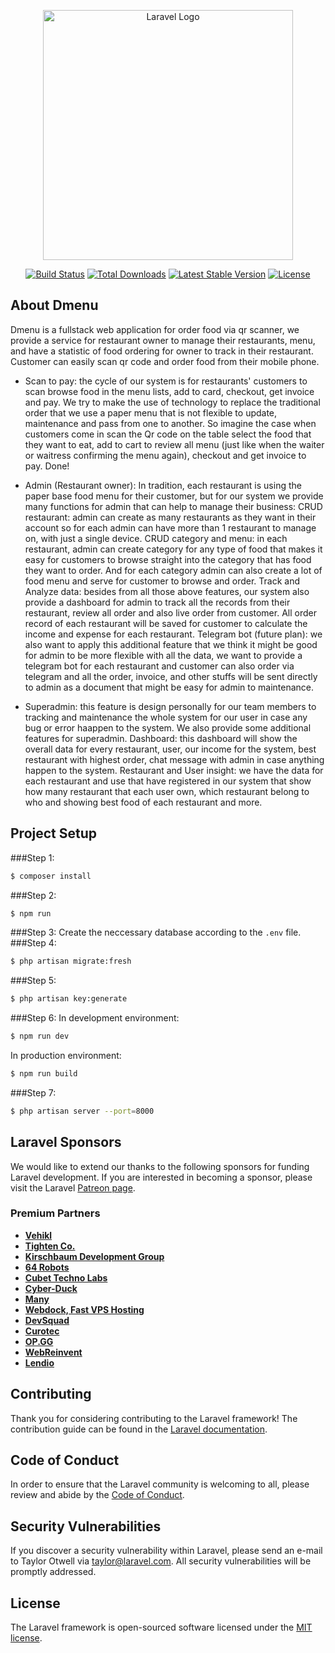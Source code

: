 <p align="center"><a href="https://laravel.com" target="_blank"><img src="https://raw.githubusercontent.com/laravel/art/master/logo-lockup/5%20SVG/2%20CMYK/1%20Full%20Color/laravel-logolockup-cmyk-red.svg" width="400" alt="Laravel Logo"></a></p>

<p align="center">
<a href="https://github.com/laravel/framework/actions"><img src="https://github.com/laravel/framework/workflows/tests/badge.svg" alt="Build Status"></a>
<a href="https://packagist.org/packages/laravel/framework"><img src="https://img.shields.io/packagist/dt/laravel/framework" alt="Total Downloads"></a>
<a href="https://packagist.org/packages/laravel/framework"><img src="https://img.shields.io/packagist/v/laravel/framework" alt="Latest Stable Version"></a>
<a href="https://packagist.org/packages/laravel/framework"><img src="https://img.shields.io/packagist/l/laravel/framework" alt="License"></a>
</p>

## About Dmenu

Dmenu is a fullstack web application for order food via qr scanner, we provide a service for restaurant owner to manage their restaurants, menu, and have a statistic of food ordering for owner to track in their restaurant. Customer can easily scan qr code and order food from their mobile phone.

- Scan to pay: the cycle of our system is for restaurants' customers to scan browse food in the menu lists, add to card, checkout, get invoice and pay. We try to make the use of technology to replace the traditional order that we use a paper menu that is not flexible to update, maintenance and pass from one to another. So imagine the case when customers come in scan the Qr code on the table select the food that they want to eat, add to cart to review all menu (just like when the waiter or waitress confirming the menu again), checkout and get invoice to pay. Done!

- Admin (Restaurant owner): In tradition, each restaurant is using the paper base food menu for their customer, but for our system we provide many functions for admin that can help to manage their business:
    CRUD restaurant: admin can create as many restaurants as they want in their account so for each admin can have more than 1 restaurant to manage on, with just a single device.
    CRUD category and menu: in each restaurant, admin can create category for any type of food that makes it easy for customers to browse straight into the category that has food they want to order. And for each category admin can also create a lot of food menu and serve for customer to browse and order.
    Track and Analyze data: besides from all those above features, our system also provide a dashboard for admin to track all the records from their restaurant, review all order and also live order from customer. All order record of each restaurant will be saved for customer to calculate the income and expense for each restaurant.
    Telegram bot (future plan): we also want to apply this additional feature that we think it might be good for admin to be more flexible with all the data, we want to provide a telegram bot for each restaurant and customer can also order via telegram and all the order, invoice, and other stuffs will be sent directly to admin as a document that might be easy for admin to maintenance.

- Superadmin: this feature is design personally for our team members to tracking and maintenance the whole system for our user in case any bug or error haappen to the system. We also provide some additional features for superadmin.
    Dashboard: this dashboard will show the overall data for every restaurant, user, our income for the system, best restaurant with highest order, chat message with admin in case anything happen to the system.
    Restaurant and User insight: we have the data for each restaurant and use that have registered in our system that show how many restaurant that each user own, which restaurant belong to who and showing best food of each restaurant and more.

## Project Setup

###Step 1:
```bash
$ composer install
```
###Step 2:
```php
$ npm run
```
###Step 3:
Create the neccessary database according to the ```.env``` file.
###Step 4:
```bash
$ php artisan migrate:fresh
```
###Step 5:
```bash
$ php artisan key:generate
```
###Step 6:
In development environment:
```bash
$ npm run dev
```
In production environment:
```bash
$ npm run build
```
###Step 7:
```bash
$ php artisan server --port=8000
```


## Laravel Sponsors

We would like to extend our thanks to the following sponsors for funding Laravel development. If you are interested in becoming a sponsor, please visit the Laravel [Patreon page](https://patreon.com/taylorotwell).

### Premium Partners

- **[Vehikl](https://vehikl.com/)**
- **[Tighten Co.](https://tighten.co)**
- **[Kirschbaum Development Group](https://kirschbaumdevelopment.com)**
- **[64 Robots](https://64robots.com)**
- **[Cubet Techno Labs](https://cubettech.com)**
- **[Cyber-Duck](https://cyber-duck.co.uk)**
- **[Many](https://www.many.co.uk)**
- **[Webdock, Fast VPS Hosting](https://www.webdock.io/en)**
- **[DevSquad](https://devsquad.com)**
- **[Curotec](https://www.curotec.com/services/technologies/laravel/)**
- **[OP.GG](https://op.gg)**
- **[WebReinvent](https://webreinvent.com/?utm_source=laravel&utm_medium=github&utm_campaign=patreon-sponsors)**
- **[Lendio](https://lendio.com)**

## Contributing

Thank you for considering contributing to the Laravel framework! The contribution guide can be found in the [Laravel documentation](https://laravel.com/docs/contributions).

## Code of Conduct

In order to ensure that the Laravel community is welcoming to all, please review and abide by the [Code of Conduct](https://laravel.com/docs/contributions#code-of-conduct).

## Security Vulnerabilities

If you discover a security vulnerability within Laravel, please send an e-mail to Taylor Otwell via [taylor@laravel.com](mailto:taylor@laravel.com). All security vulnerabilities will be promptly addressed.

## License

The Laravel framework is open-sourced software licensed under the [MIT license](https://opensource.org/licenses/MIT).
